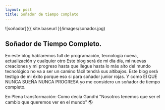 ```yaml
---
layout: post
title: Soñador de tiempo completo
---
```

![soñador]({{ site.baseurl }}/images/sonador.jpg)

## Soñador de Tiempo Completo.

En este blog hablaremos full de programación, tecnología nueva, actualización y cualquier otro Este blog será de mi día día, mi nuevas creaciones y mi progreso hasta que llegue hasta lo más alto del mundo tecnológico no va a ser un camino fácil tendrá sus altibajos.
Este  blog será testigo de mi éxito porque eso si para soñador junior rojas. Y como El QUE NUNCA SUEÑA NUNCA PROGRESA yo me considero un soñador de tiempo completo.

En Plena transformación: Como decía Gandhi "Nosotros tenemos que ser el cambio que queremos ver en el mundo" 🌎

